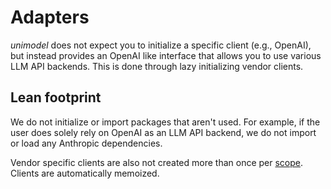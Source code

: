 # Adapters

_unimodel_ does not expect you to initialize a specific client (e.g., OpenAI), 
but instead provides an OpenAI like interface that allows you to use various
LLM API backends. This is done through lazy initializing vendor clients.

## Lean footprint

We do not initialize or import packages that aren't used. For example, if the
user does solely rely on OpenAI as an LLM API backend, we do not import or load
any Anthropic dependencies.

Vendor specific clients are also not created more than once per [scope](.scope).
Clients are automatically memoized.
